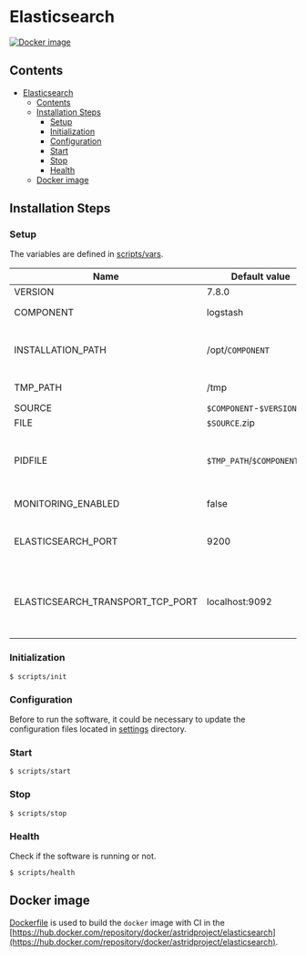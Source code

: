 # Elasticsearch

[![Docker image](https://img.shields.io/docker/image-size/astridproject/elasticsearch?label=image&logo=docker)](https://hub.docker.com/repository/docker/astridproject/elasticsearch)

## Contents

- [Elasticsearch](#elasticsearch)
  - [Contents](#contents)
  - [Installation Steps](#installation-steps)
    - [Setup](#setup)
    - [Initialization](#initialization)
    - [Configuration](#configuration)
    - [Start](#start)
    - [Stop](#stop)
    - [Health](#health)
  - [Docker image](#docker-image)

## Installation Steps

### Setup

The variables are defined in [scripts/vars](scripts/vars).

Name                             | Default value                | Meaning
---------------------------------|------------------------------|--------
VERSION                          | 7.8.0                        | Version number
COMPONENT                        | logstash                     | Component name
INSTALLATION_PATH                | /opt/`COMPONENT`             | Directory path where the software will be installed
TMP_PATH                         | /tmp                         | Temporary dictionary path
SOURCE                           | `$COMPONENT`-`$VERSION`      | Source filename
FILE                             | `$SOURCE`.zip                | Source archive
PIDFILE                          | `$TMP_PATH`/`$COMPONENT`.pid | File path where the PID of the current execution is stored
MONITORING_ENABLED               | false                        | Enable monitoring
ELASTICSEARCH_PORT               | 9200                         | Port where Elasticsearch listen to get the data
ELASTICSEARCH_TRANSPORT_TCP_PORT | localhost:9092               | Port for communications between nodes in a Elasticsearch cluster

### Initialization

```console
$ scripts/init
```

### Configuration

Before to run the software, it could be necessary to update the configuration files located in [settings](settings) directory.

### Start

```console
$ scripts/start
```

### Stop

```console
$ scripts/stop
```

### Health

Check if the software is running or not.

```console
$ scripts/health
```

## Docker image

[Dockerfile](Dockerfile) is used to build the `docker` image with CI in the [https://hub.docker.com/repository/docker/astridproject/elasticsearch](https://hub.docker.com/repository/docker/astridproject/elasticsearch).
